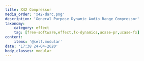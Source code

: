 ```yaml
---
title: X42 Compressor
media_order: 'x42-darc.png'
description: 'General Purpose Dynamic Audio Range Compressor'
taxonomy:
    category: effect
    tag: [free-software,effect,fx-dynamics,ucase-pr,ucase-fx]
content:
    items: '@self.modular'
date: '17:38 24-04-2020'
body_classes: modular
---
```


